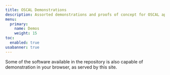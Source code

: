 ```yaml
---
title: OSCAL Demonstrations
description: Assorted demonstrations and proofs of concept for OSCAL applications
menu:
  primary:
    name: Demos
    weight: 15
toc:
  enabled: true
usabanner: true
---
```


Some of the software available in the repository is also capable of demonstration in your browser, as served by this site.
